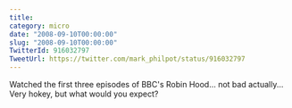 ```yaml
---
title: 
category: micro
date: "2008-09-10T00:00:00"
slug: "2008-09-10T00:00:00"
TwitterId: 916032797
TweetUrl: https://twitter.com/mark_philpot/status/916032797
---
```


Watched the first three episodes of BBC's Robin Hood... not bad actually... Very
hokey, but what would you expect?
